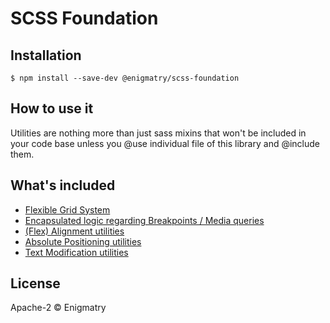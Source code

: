 
# SCSS Foundation

## Installation

```
$ npm install --save-dev @enigmatry/scss-foundation
```

## How to use it

Utilities are nothing more than just sass mixins that won't be included in your code base unless you @use individual file of this library and @include them.


## What's included

- [Flexible Grid System](/docs/grid.md)
- [Encapsulated logic regarding Breakpoints / Media queries](/docs/breakpoints.md)
- [(Flex) Alignment utilities](/docs/alignment.md)
- [Absolute Positioning utilities](/docs/absolute-positioning.md)
- [Text Modification utilities](/docs/text-modification.md)

## License

Apache-2 © Enigmatry
